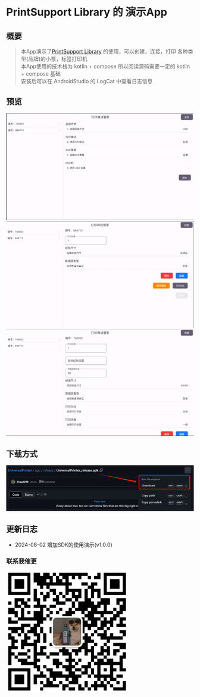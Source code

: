# PrintSupport Library 的 演示App

## 概要
> 本App演示了[PrintSupport Library](https://github.com/Yiwei099/PrintSupport) 的使用，可以创建，连接，打印 各种类型(品牌)的小票，标签打印机  
> 本App使用的技术栈为 kotlin + compose 所以阅读源码需要一定的 kotlin + compose 基础  
> 安装后可以在 AndroidStudio 的 LogCat 中查看日志信息

## 预览
![ImageText](https://github.com/Yiwei099/UniversalPrinter/blob/master/app/src/main/res/mipmap-hdpi/create_printer.jpg)
![ImageText](https://github.com/Yiwei099/UniversalPrinter/blob/master/app/src/main/res/mipmap-hdpi/esc_printer.jpg)
![ImageText](https://github.com/Yiwei099/UniversalPrinter/blob/master/app/src/main/res/mipmap-hdpi/tsc_printer.jpg)

## 下载方式
![ImageText](https://github.com/Yiwei099/UniversalPrinter/blob/master/app/src/main/res/mipmap-hdpi/download.png)

## 更新日志
* 2024-08-02 增加SDK的使用演示(v1.0.0)


###  联系我催更
![Image Text](https://github.com/Yiwei099/PrintSupport/blob/master/app/src/main/res/drawable/wechat_qr_code.png)
